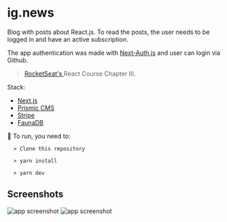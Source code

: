 # ig.news
Blog with posts about React.js. To read the posts, the user needs to be logged in and have an active subscription.

The app authentication was made with [Next-Auth.js](https://next-auth.js.org/) and user can login via Github.

> <a href="https://rocketseat.com.br/"> RocketSeat's </a> React Course Chapter III.

Stack:
- [Next.js](https://nextjs.org/)
- [Prismic CMS](https://prismic.io/)
- [Stripe](https://stripe.com/)
- [FaunaDB](https://fauna.com/)

  
🚀 To run, you need to:
```
  > Clone this repository
  
  > yarn install
  
  > yarn dev
```

## Screenshots
<img src="/screenshots/example-main.png" alt="app screenshot">
<img src="/screenshots/example-modal.png" alt="app screenshot">
